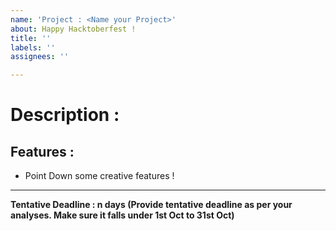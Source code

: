```yaml
---
name: 'Project : <Name your Project>'
about: Happy Hacktoberfest !
title: ''
labels: ''
assignees: ''

---
```


# Description :


## Features :
- Point Down some creative features ! 


---
**Tentative Deadline : n days (Provide tentative deadline as per your analyses. Make sure it falls under 1st Oct to 31st Oct)**
